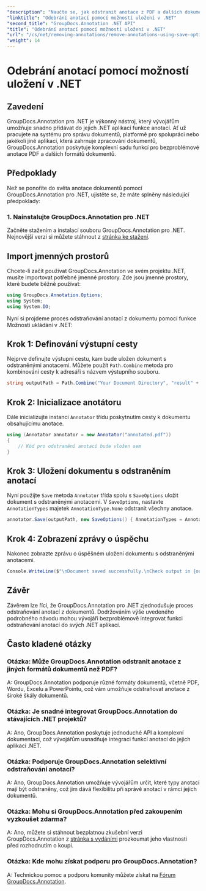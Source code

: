 ```yaml
---
"description": "Naučte se, jak odstranit anotace z PDF a dalších dokumentů v .NET pomocí GroupDocs.Annotation. Podrobný návod s příklady kódu."
"linktitle": "Odebrání anotací pomocí možností uložení v .NET"
"second_title": "GroupDocs.Annotation .NET API"
"title": "Odebrání anotací pomocí možností uložení v .NET"
"url": "/cs/net/removing-annotations/remove-annotations-using-save-options/"
"weight": 14
---
```


# Odebrání anotací pomocí možností uložení v .NET

## Zavedení

GroupDocs.Annotation pro .NET je výkonný nástroj, který vývojářům umožňuje snadno přidávat do jejich .NET aplikací funkce anotací. Ať už pracujete na systému pro správu dokumentů, platformě pro spolupráci nebo jakékoli jiné aplikaci, která zahrnuje zpracování dokumentů, GroupDocs.Annotation poskytuje komplexní sadu funkcí pro bezproblémové anotace PDF a dalších formátů dokumentů.

## Předpoklady

Než se ponoříte do světa anotace dokumentů pomocí GroupDocs.Annotation pro .NET, ujistěte se, že máte splněny následující předpoklady:

### 1. Nainstalujte GroupDocs.Annotation pro .NET

Začněte stažením a instalací souboru GroupDocs.Annotation pro .NET. Nejnovější verzi si můžete stáhnout z [stránka ke stažení](https://releases.groupdocs.com/annotation/net/).

## Import jmenných prostorů

Chcete-li začít používat GroupDocs.Annotation ve svém projektu .NET, musíte importovat potřebné jmenné prostory. Zde jsou jmenné prostory, které budete běžně používat:

```csharp
using GroupDocs.Annotation.Options;
using System;
using System.IO;
```


Nyní si projdeme proces odstraňování anotací z dokumentu pomocí funkce Možnosti ukládání v .NET:

## Krok 1: Definování výstupní cesty

Nejprve definujte výstupní cestu, kam bude uložen dokument s odstraněnými anotacemi. Můžete použít `Path.Combine` metoda pro kombinování cesty k adresáři s názvem výstupního souboru.

```csharp
string outputPath = Path.Combine("Your Document Directory", "result" + Path.GetExtension("input.pdf"));
```

## Krok 2: Inicializace anotátoru

Dále inicializujte instanci `Annotator` třídu poskytnutím cesty k dokumentu obsahujícímu anotace.

```csharp
using (Annotator annotator = new Annotator("annotated.pdf"))
{
    // Kód pro odstranění anotací bude vložen sem
}
```

## Krok 3: Uložení dokumentu s odstraněním anotací

Nyní použijte `Save` metoda `Annotator` třída spolu s `SaveOptions` uložit dokument s odstraněnými anotacemi. V `SaveOptions`, nastavte `AnnotationTypes` majetek `AnnotationType.None` odstranit všechny anotace.

```csharp
annotator.Save(outputPath, new SaveOptions() { AnnotationTypes = AnnotationType.None });
```

## Krok 4: Zobrazení zprávy o úspěchu

Nakonec zobrazte zprávu o úspěšném uložení dokumentu s odstraněnými anotacemi.

```csharp
Console.WriteLine($"\nDocument saved successfully.\nCheck output in {outputPath}.");
```

## Závěr

Závěrem lze říci, že GroupDocs.Annotation pro .NET zjednodušuje proces odstraňování anotací z dokumentů. Dodržováním výše uvedeného podrobného návodu mohou vývojáři bezproblémově integrovat funkci odstraňování anotací do svých .NET aplikací.

## Často kladené otázky

### Otázka: Může GroupDocs.Annotation odstranit anotace z jiných formátů dokumentů než PDF?

A: GroupDocs.Annotation podporuje různé formáty dokumentů, včetně PDF, Wordu, Excelu a PowerPointu, což vám umožňuje odstraňovat anotace z široké škály dokumentů.

### Otázka: Je snadné integrovat GroupDocs.Annotation do stávajících .NET projektů?

A: Ano, GroupDocs.Annotation poskytuje jednoduché API a komplexní dokumentaci, což vývojářům usnadňuje integraci funkcí anotací do jejich aplikací .NET.

### Otázka: Podporuje GroupDocs.Annotation selektivní odstraňování anotací?

A: Ano, GroupDocs.Annotation umožňuje vývojářům určit, které typy anotací mají být odstraněny, což jim dává flexibilitu při správě anotací v rámci jejich dokumentů.

### Otázka: Mohu si GroupDocs.Annotation před zakoupením vyzkoušet zdarma?

A: Ano, můžete si stáhnout bezplatnou zkušební verzi GroupDocs.Annotation z [stránka s vydáními](https://releases.groupdocs.com/) prozkoumat jeho vlastnosti před rozhodnutím o koupi.

### Otázka: Kde mohu získat podporu pro GroupDocs.Annotation?

A: Technickou pomoc a podporu komunity můžete získat na [Fórum GroupDocs.Annotation](https://forum.groupdocs.com/c/annotation/10).